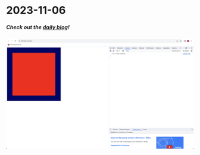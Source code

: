 # 2023-11-06

##### Check out the [daily blog](https://notes.herson.xyz/Documents/Notes/01+Journal/2023/11/2023-11-06)!
![](/assets/Drawing%20Geometry.png)